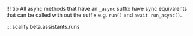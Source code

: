 !!! tip
    All async methods that have an `_async` suffix have sync equivalents that can be called with out the suffix e.g. `run()` and `await run_async()`.
    
::: scalify.beta.assistants.runs